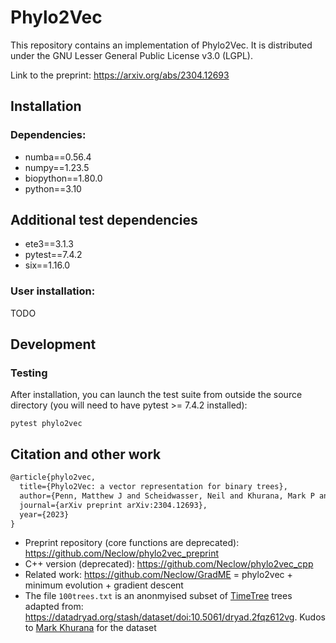 # Phylo2Vec
This repository contains an implementation of Phylo2Vec. It is distributed under the GNU Lesser General Public License v3.0 (LGPL).

Link to the preprint: https://arxiv.org/abs/2304.12693

## Installation
### Dependencies:
* numba==0.56.4
* numpy==1.23.5
* biopython==1.80.0
* python==3.10

## Additional test dependencies
* ete3==3.1.3
* pytest==7.4.2
* six==1.16.0

### User installation:
TODO

## Development
### Testing
After installation, you can launch the test suite from outside the source directory (you will need to have pytest >= 7.4.2 installed):
```
pytest phylo2vec
```

## Citation and other work
```latex
@article{phylo2vec,
  title={Phylo2Vec: a vector representation for binary trees},
  author={Penn, Matthew J and Scheidwasser, Neil and Khurana, Mark P and Duch{\^e}ne, David A and Donnelly, Christl A and Bhatt, Samir},
  journal={arXiv preprint arXiv:2304.12693},
  year={2023}
}
```
* Preprint repository (core functions are deprecated): https://github.com/Neclow/phylo2vec_preprint
* C++ version (deprecated): https://github.com/Neclow/phylo2vec_cpp
* Related work: https://github.com/Neclow/GradME = phylo2vec + minimum evolution + gradient descent
* The file ```100trees.txt``` is an anonmyised subset of [TimeTree](http://www.timetree.org/) trees adapted from: https://datadryad.org/stash/dataset/doi:10.5061/dryad.2fqz612vg. Kudos to [Mark Khurana](https://forskning.ku.dk/soeg/result/?pure=da%2Fpersons%2Fmark-poulsen-khurana(171ece7e-9567-4d48-8cf9-959b57de57c8).html) for the dataset

